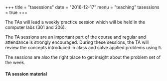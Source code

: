 +++
title = "tasessions"
date = "2016-12-17"
menu = "teaching"
tasessions = true
+++

The TAs will lead a weekly practice session which will be held in the computer labs (301 and 306).

The TA sessions are an important part of the course and regular and
attendance is strongly encouraged. During these sessions, the TA will review the concepts introduced in class and solve applied problems using `R`.

The sessions are also the right place to get insight about the problem set of the week.

#### TA session material
